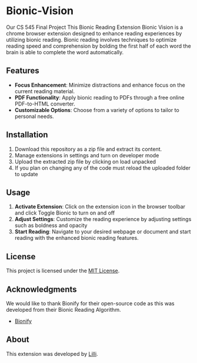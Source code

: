 # Bionic-Vision
Our CS 545 Final Project
This Bionic Reading Extension Bionic Vision is a chrome browser extension designed to enhance reading experiences by utilizing bionic reading. Bionic reading involves techniques to optimize reading speed and comprehension by bolding the first half of each word the brain is able to complete the word automatically.

## Features
- **Focus Enhancement**: Minimize distractions and enhance focus on the current reading material.
- **PDF Functionality**: Apply bionic reading to PDFs through a free online PDF-to-HTML converter.
- **Customizable Options**: Choose from a variety of options to tailor to personal needs. 

## Installation
1. Download this repository as a zip file and extract its content.
2. Manage extensions in settings and turn on developer mode
3. Upload the extracted zip file by clicking on load unpacked
4. If you plan on changing any of the code must reload the uploaded folder to update

## Usage
1. **Activate Extension**: Click on the extension icon in the browser toolbar and click Toggle Bionic to turn on and off
2. **Adjust Settings**: Customize the reading experience by adjusting settings such as boldness and opacity
3. **Start Reading**: Navigate to your desired webpage or document and start reading with the enhanced bionic reading features.


## License
This project is licensed under the [MIT License](LICENSE).


## Acknowledgments
We would like to thank Bionify for their open-source code as this was developed from their Bionic Reading Algorithm. 
- [Bionify](https://github.com/Cveinnt/bionify)

## About
This extension was developed by [Lilli](https://github.com/nappilil/Bionic-Vision).

